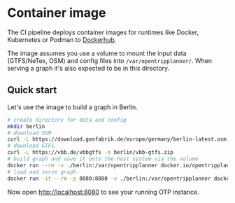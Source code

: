 # Container image

The CI pipeline deploys container images for runtimes like Docker, Kubernetes or Podman to 
[Dockerhub](https://hub.docker.com/r/opentripplanner/opentripplanner/tags).

The image assumes you use a volume to mount the input data (GTFS/NeTex, OSM) and config files into 
`/var/opentripplanner/`. When serving a graph it's also expected to be in this directory.

## Quick start

Let's use the image to build a graph in Berlin.

```bash
# create directory for data and config
mkdir berlin
# download OSM
curl -L https://download.geofabrik.de/europe/germany/berlin-latest.osm.pbf -o berlin/osm.pbf  
# download GTFS
curl -L https://vbb.de/vbbgtfs -o berlin/vbb-gtfs.zip
# build graph and save it onto the host system via the volume
docker run --rm -v ./berlin:/var/opentripplanner docker.io/opentripplanner/opentripplanner:latest --build --save
# load and serve graph
docker run -it --rm -p 8080:8080 -v ./berlin:/var/opentripplanner docker.io/opentripplanner/opentripplanner:latest --load --serve
```

Now open [http://localhost:8080](http://localhost:8080) to see your running OTP instance.